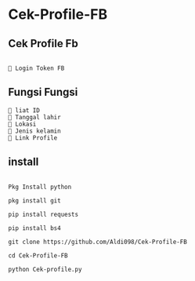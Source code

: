 # Cek-Profile-FB

## Cek Profile Fb
```

📌 Login Token FB

```
## Fungsi Fungsi
```
📌 liat ID
📌 Tanggal lahir
📌 Lokasi
📌 Jenis kelamin
📌 Link Profile

```
## install
```

Pkg Install python

pkg install git

pip install requests

pip install bs4 

git clone https://github.com/Aldi098/Cek-Profile-FB

cd Cek-Profile-FB

python Cek-profile.py

```

